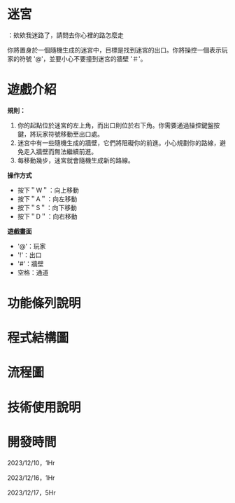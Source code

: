 # **迷宮**
：欸欸我迷路了，請問去你心裡的路怎麼走

你將置身於一個隨機生成的迷宮中，目標是找到迷宮的出口。你將操控一個表示玩家的符號 '@'，並要小心不要撞到迷宮的牆壁 '＃'。

# **遊戲介紹**

**規則：**
1. 你的起點位於迷宮的左上角，而出口則位於右下角。你需要通過操控鍵盤按鍵，將玩家符號移動至出口處。
2. 迷宮中有一些隨機生成的牆壁，它們將阻礙你的前進。小心規劃你的路線，避免走入牆壁而無法繼續前進。
3. 每移動幾步，迷宮就會隨機生成新的路線。

**操作方式**
- 按下＂W＂：向上移動
- 按下＂A＂：向左移動
- 按下＂S＂：向下移動
- 按下＂D＂：向右移動

**遊戲畫面**
- '@'：玩家
- '!'：出口
- '#'：牆壁
- 空格：通道

# **功能條列說明**

# **程式結構圖**

# **流程圖**

# **技術使用說明**

# **開發時間**
 2023/12/10，1Hr
 
 2023/12/16，1Hr
 
 2023/12/17，5Hr
 
